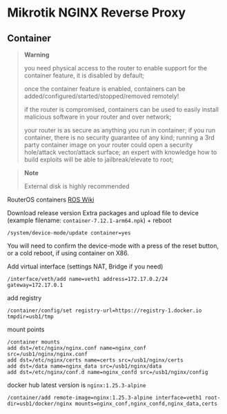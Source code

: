 # Mikrotik NGINX Reverse Proxy

## Container

> **Warning**
>
> you need physical access to the router to enable support for the container feature, it is disabled by default;
>
> once the container feature is enabled, containers can be added/configured/started/stopped/removed remotely!
>
> if the router is compromised, containers can be used to easily install malicious software in your router and over network;
>
> your router is as secure as anything you run in container;
> if you run container, there is no security guarantee of any kind;
> running a 3rd party container image on your router could open a security hole/attack vector/attack surface;
> an expert with knowledge how to build exploits will be able to jailbreak/elevate to root;

> **Note**
>
> External disk is highly recommended

RouterOS containers [ROS Wiki](https://help.mikrotik.com/docs/display/ROS/Container)

Download release version Extra packages and upload file to device (example filename: `container-7.12.1-arm64.npk`) + reboot

```
/system/device-mode/update container=yes
```

You will need to confirm the device-mode with a press of the reset button, or a cold reboot, if using container on X86.


Add virtual interface (settings NAT, Bridge if you need)
```
/interface/veth/add name=veth1 address=172.17.0.2/24 gateway=172.17.0.1
```

add registry
```
/container/config/set registry-url=https://registry-1.docker.io tmpdir=usb1/tmp
```

mount points

```
/container mounts
add dst=/etc/nginx/nginx.conf name=nginx_conf src=/usb1/nginx/nginx.conf
add dst=/etc/nginx/certs name=certs src=/usb1/nginx/certs
add dst=/data name=nginx_data src=/usb1/nginx/data
add dst=/etc/nginx/conf.d name=nginx_confd src=/usb1/nginx/config
```


docker hub latest version is `nginx:1.25.3-alpine`

```
/container/add remote-image=nginx:1.25.3-alpine interface=veth1 root-dir=usb1/docker/nginx mounts=nginx_conf,nginx_confd,nginx_data,certs
``` 